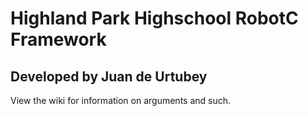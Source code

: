 # Highland Park Highschool RobotC Framework

Developed by Juan de Urtubey
------------------------------------------------------
View the wiki for information on arguments and such.
